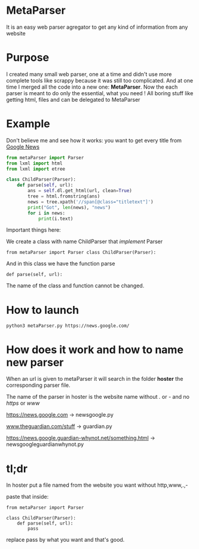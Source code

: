 # MetaParser
It is an easy web parser agregator to get any kind of information from any website

# Purpose
I created many small web parser, one at a time and didn't use more complete tools like scrappy because it was still too complicated.
And at one time I merged all the code into a new one: **MetaParser**.
Now the each parser is meant to do only the essential, what you need !
All boring stuff like getting html, files and can be delegated to MetaParser

# Example
Don't believe me and see how it works: you want to get every title from [Google News](https://news.google.com/)

```python
from metaParser import Parser
from lxml import html
from lxml import etree

class ChildParser(Parser):
    def parse(self, url):
        ans = self.dl.get_html(url, clean=True)
        tree = html.fromstring(ans)
        news = tree.xpath('//span[@class="titletext"]')
        print("Got", len(news), "news")
        for i in news:
            print(i.text)
```

Important things here:

We create a class with name ChildParser that *implement* Parser

`
from metaParser import Parser
class ChildParser(Parser):
`

And in this class we have the function parse

`
def parse(self, url):
`

The name of the class and function cannot be changed.

# How to launch
`
python3 metaParser.py https://news.google.com/
`

# How does it work and how to name new parser
When an url is given to metaParser it will search in the folder **hoster** the corresponding parser file.

The name of the parser in hoster is the website name without *.* or *-* and no *https* or *www*

https://news.google.com -> newsgoogle.py

www.theguardian.com/stuff -> guardian.py

https://news.google.guardian-whynot.net/something.html -> newsgoogleguardianwhynot.py

# tl;dr

In hoster put a file named from the website you want without http,www,.,-

paste that inside:

```
from metaParser import Parser

class ChildParser(Parser):
    def parse(self, url):
        pass
```

replace pass by what you want and that's good.
